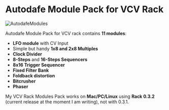 # Autodafe Module Pack for VCV Rack
![AutodafeModules](http://www.autodafe.net/media/com_eshop/products/resized/autodafe-module-pack-vcv-rack-700x700.png)

Autodafe Module Pack for VCV rack contains **11 modules**:

- **LFO module** with CV Input
- Simple but handy **1x8 and 2x8 Multiples**
- **Clock Divider**
- **8-Steps** and **16-Steps Sequencers**
- **8x16 Trigger Sequencer**
- **Fixed Filter Bank**
- **Foldback distortion**
- **Bitcrusher**
- **Phaser**



My VCV Rack Modules Pack works on **Mac/PC/Linux** using **Rack 0.3.2** (current release at the moment I am writing), not with 0.3.1.
